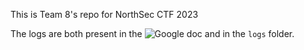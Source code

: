 This is Team 8's repo for NorthSec CTF 2023

The logs are both present in the ![Google doc](https://docs.google.com/document/d/1S3NzLCrH1SU_6MrMmKWnFmo03FF_PCEw2HkK5uWUq5w/edit?usp=sharing) and in the `logs` folder.
